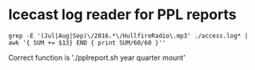 # Icecast log reader for PPL reports

    grep -E '(Jul|Aug|Sep)\/2016.*\/HullfireRadio\.mp3' ./access.log* | awk '{ SUM += $13} END { print SUM/60/60 }''

Correct function is './pplreport.sh year quarter mount'
